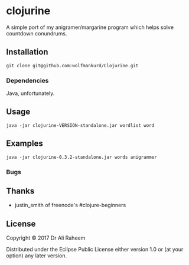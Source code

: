 # clojurine

A simple port of my anigramer/margarine program which helps solve countdown conundrums.

## Installation

```
git clone git@github.com:wolfmankurd/Clojurine.git
```

### Dependencies

Java, unfortunately.

## Usage

```
java -jar clojurine-VERSION-standalone.jar wordlist word
```

## Examples

```
java -jar clojurine-0.3.2-standalone.jar words anigrammer
```

### Bugs

## Thanks
* justin_smith of freenode's #clojure-beginners

## License

Copyright © 2017 Dr Ali Raheem

Distributed under the Eclipse Public License either version 1.0 or (at
your option) any later version.
